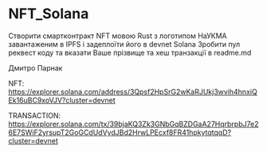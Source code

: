 # NFT_Solana
Створити смартконтракт NFT мовою Rust з логотипом НаУКМА завантаженим в IPFS і задеплоїти його в devnet Solana
Зробити пул реквест коду та вказати Ваше прізвище та хеш транзакції в readme.md

Дмитро Парнак

NFT: https://explorer.solana.com/address/3Qpsf2HpSrG2wKaRJUkj3wvih4hnxiQEk16uBC9xoVJV?cluster=devnet

TRANSACTION: https://explorer.solana.com/tx/39bjaKQ3Zk3GNbGqBZDGaA27HqrbrpbJ7e26E7SWiF2yrsupT2GoGCdUdVydJBd2HrwLPEcxf8FR41hpkytqtqqD?cluster=devnet
